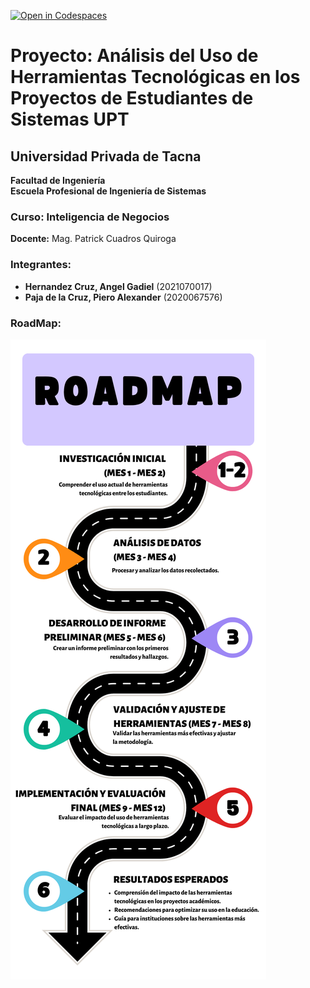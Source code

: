 [![Open in Codespaces](https://classroom.github.com/assets/launch-codespace-2972f46106e565e64193e422d61a12cf1da4916b45550586e14ef0a7c637dd04.svg)](https://classroom.github.com/open-in-codespaces?assignment_repo_id=18703737)
# Proyecto: Análisis del Uso de Herramientas Tecnológicas en los Proyectos de Estudiantes de Sistemas UPT

## Universidad Privada de Tacna
**Facultad de Ingeniería**  
**Escuela Profesional de Ingeniería de Sistemas**  

### Curso: Inteligencia de Negocios

**Docente:** Mag. Patrick Cuadros Quiroga

### Integrantes:
- **Hernandez Cruz, Angel Gadiel** (2021070017)  
- **Paja de la Cruz, Piero Alexander** (2020067576)  
### RoadMap:
![./media/media/Roadmap.png](./media/Roadmap.png)
